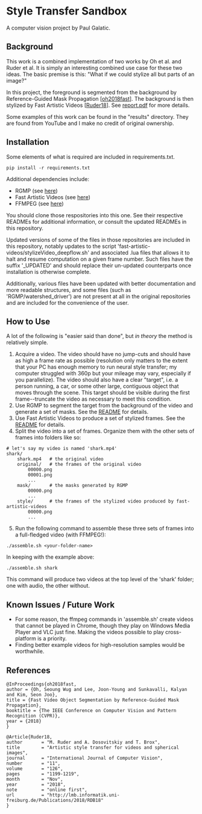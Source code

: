 # Style Transfer Sandbox
A computer vision project by Paul Galatic.

## Background

This work is a combined implementation of two works by Oh et al. and Ruder et al. It is simply an interesting combined use case for these two ideas. The basic premise is this: "What if we could stylize all but parts of an image?" 

In this project, the foreground is segmented from the background by Reference-Guided Mask Propagation [[oh2018fast](http://openaccess.thecvf.com/content_cvpr_2018/CameraReady/1029.pdf)]. The background is then stylized by Fast Artistic Videos [[Ruder18](https://arxiv.org/abs/1508.06576)]. See [report.pdf](report.pdf) for more details.

Some examples of this work can be found in the "results" directory. They are found from YouTube and I make no credit of original ownership.

## Installation

Some elements of what is required are included in requirements.txt.
```
pip install -r requirements.txt
```
Additional dependencies include:
* RGMP (see [here](https://github.com/seoungwugoh/RGMP))
* Fast Artistic Videos (see [here](https://github.com/manuelruder/fast-artistic-videos))
* FFMPEG (see [here](https://ffmpeg.org/))

You should clone those respositories into this one. See their respective READMEs for additional information, or consult the updated READMEs in this repository.

Updated versions of some of the files in those repositories are included in this repository, notably updates to the script 'fast-artistic-videos/stylizeVideo_deepflow.sh' and associated .lua files that allows it to halt and resume computation on a given frame number. Such files have the suffix '_UPDATED' and should replace their un-updated counterparts once installation is otherwise complete. 

Additionally, various files have been updated with better documentation and more readable structures, and some files (such as 'RGMP/watershed_driver') are not present at all in the original repositories and are included for the convenience of the user.

## How to Use

A lot of the following is "easier said than done", but *in theory* the method is relatively simple.
1) Acquire a video. The video should have no jump-cuts and should have as high a frame rate as possible (resolution only matters to the extent that your PC has enough memory to run neural style transfer; my computer struggled with 360p but your mileage may vary, especially if you parallelize). The video should also have a clear "target", i.e. a person running, a car, or some other large, contiguous object that moves through the scene. This target should be visible during the first frame--truncate the video as necessary to meet this condition.
2) Use RGMP to segment the target from the background of the video and generate a set of masks. See the [README](RGMP/README_UPDATED.md) for details.
3) Use Fast Artistic Videos to produce a set of stylized frames. See the [README](fast-artistic-videos/README_UPDATED.md) for details.
4) Split the video into a set of frames. Organize them with the other sets of frames into folders like so:
```
# let's say my video is named 'shark.mp4'
shark/
    shark.mp4   # the original video
    original/   # the frames of the original video
        00000.png
        00001.png
        ...
    mask/       # the masks generated by RGMP
        00000.png
        ...
    style/      # the frames of the stylized video produced by fast-artistic-videos
        00000.png
        ...
```
5) Run the following command to assemble these three sets of frames into a full-fledged video (with FFMPEG!):
```
./assemble.sh <your-folder-name>
```
In keeping with the example above:
```
./assemble.sh shark
```
This command will produce two videos at the top level of the 'shark' folder; one with audio, the other without.

## Known Issues / Future Work

* For some reason, the ffmpeg commands in 'assemble.sh' create videos that cannot be played in Chrome, though they play on Windows Media Player and VLC just fine. Making the videos possible to play cross-platform is a priority.
* Finding better example videos for high-resolution samples would be worthwhile.

## References

```
@InProceedings{oh2018fast,
author = {Oh, Seoung Wug and Lee, Joon-Young and Sunkavalli, Kalyan and Kim, Seon Joo},
title = {Fast Video Object Segmentation by Reference-Guided Mask Propagation},
booktitle = {The IEEE Conference on Computer Vision and Pattern Recognition (CVPR)},
year = {2018}
}

@Article{Ruder18,
author       = "M. Ruder and A. Dosovitskiy and T. Brox",
title        = "Artistic style transfer for videos and spherical images",
journal      = "International Journal of Computer Vision",
number       = "11",
volume       = "126",
pages        = "1199-1219",
month        = "Nov",
year         = "2018",
note         = "online first",
url          = "http://lmb.informatik.uni-freiburg.de/Publications/2018/RDB18"
}
```